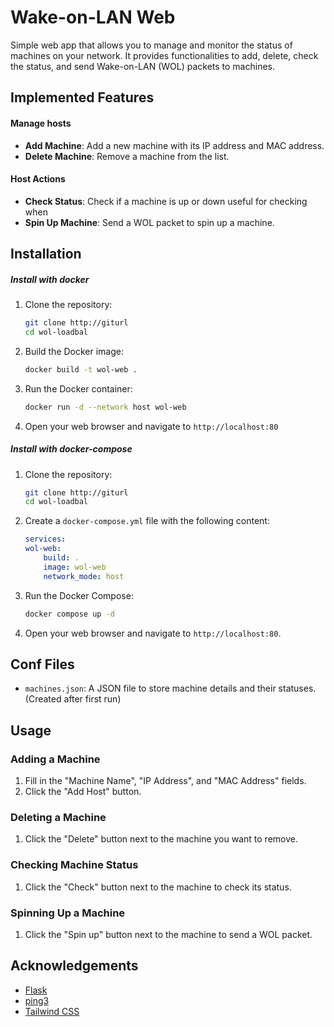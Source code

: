 # Wake-on-LAN Web

Simple web app that allows you to manage and monitor the status of machines on your network. It provides functionalities to add, delete, check the status, and send Wake-on-LAN (WOL) packets to machines.

## Implemented Features

#### Manage hosts 
- **Add Machine**: Add a new machine with its IP address and MAC address.
- **Delete Machine**: Remove a machine from the list.

#### Host Actions
- **Check Status**: Check if a machine is up or down useful for checking when 
- **Spin Up Machine**: Send a WOL packet to spin up a machine.

## Installation

##### Install with docker 

1. Clone the repository:
    ```bash
    git clone http://giturl
    cd wol-loadbal
    ```

2. Build the Docker image:
    ```bash
    docker build -t wol-web .
    ```

3. Run the Docker container:
    ```bash
    docker run -d --network host wol-web
    ```

4. Open your web browser and navigate to `http://localhost:80`


##### Install with docker-compose

1. Clone the repository:
    ```bash
    git clone http://giturl
    cd wol-loadbal
    ```

2. Create a `docker-compose.yml` file with the following content:
    ```yaml
    services:
    wol-web:
        build: .
        image: wol-web
        network_mode: host
    ```

3. Run the Docker Compose:
    ```bash
    docker compose up -d
    ```

4. Open your web browser and navigate to `http://localhost:80`.

## Conf Files

- `machines.json`: A JSON file to store machine details and their statuses. (Created after first run)

## Usage

### Adding a Machine

1. Fill in the "Machine Name", "IP Address", and "MAC Address" fields.
2. Click the "Add Host" button.

### Deleting a Machine

1. Click the "Delete" button next to the machine you want to remove.

### Checking Machine Status

1. Click the "Check" button next to the machine to check its status.

### Spinning Up a Machine

1. Click the "Spin up" button next to the machine to send a WOL packet.

## Acknowledgements

- [Flask](https://flask.palletsprojects.com/)
- [ping3](https://github.com/kyan001/ping3)
- [Tailwind CSS](https://tailwindcss.com/)
